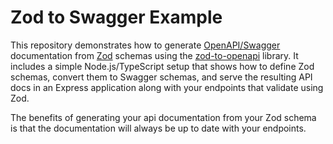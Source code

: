 # Zod to Swagger Example
This repository demonstrates how to generate [OpenAPI/Swagger](https://swagger.io/) documentation from [Zod](https://github.com/colinhacks/zod) schemas using the [zod-to-openapi](https://github.com/asteasolutions/zod-to-openapi) library. It includes a simple Node.js/TypeScript setup that shows how to define Zod schemas, convert them to Swagger schemas, and serve the resulting API docs in an Express application along with your endpoints that validate using Zod.

The benefits of generating your api documentation from your Zod schema is that the documentation will always be up to date with your endpoints.
